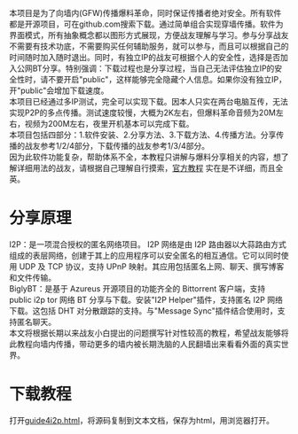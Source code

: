 本项目是为了向墙内(GFW)传播爆料革命，同时保证传播者绝对安全。所有软件都是开源项目，可在github.com搜索下载。通过简单组合实现穿墙传播。软件为界面模式，所有抽象概念都以图形方式展现，方便战友理解与学习。参与分享战友不需要有技术功底，不需要购买任何辅助服务，就可以参与，而且可以根据自己的时间随时加入随时退出。同时，有独立IP的战友可根据个人的安全性，选择是否加入公网BT分享。特别强调：下载过程也是分享过程，当自己无法评估独立IP的安全性时，请不要开启"public"，这样能够完全隐藏个人信息。如果你没有独立IP，开"public"会增加下载速度。  
本项目已经通过多IP测试，完全可以实现下载。因本人只实在两台电脑互传，无法实现P2P的多点传播。测试速度较慢，大概为2K左右，但爆料革命音频为20M左右，视频为200M左右，夜里开机基本可以完成下载。  
本项目包括四部分：1.软件安装、2.分享方法、3.下载方法、4.传播方法。分享传播的战友参考1/2/4部分，下载传播的战友参考1/3/4部分。  
因为此软件功能复杂，帮助体系不全，本教程只讲解与爆料分享相关的内容，想了解详细用法的战友，请根据自己理解自行摸索，[官方教程](https://github.com/BiglySoftware/BiglyBT/wiki) 实在是不详细，而且全英。  
# 分享原理 #  
I2P：是一项混合授权的匿名网络项目。 I2P 网络是由 I2P 路由器以大蒜路由方式组成的表层网络，创建于其上的应用程序可以安全匿名的相互通信。它可以同时使用 UDP 及 TCP 协议，支持 UPnP 映射。其应用包括匿名上网、聊天、撰写博客和文件传输。  
BiglyBT：是基于 Azureus 开源项目的功能齐全的 Bittorrent 客户端，支持 public i2p tor 网络 BT 分享与下载。安装"I2P Helper"插件，支持匿名 I2P 网络下载。这包括 DHT 对分散跟踪的支持。与"Message Sync"插件结合使用时，支持匿名聊天。  
本文将根据长期以来战友小白提出的问题撰写针对性较高的教程，希望战友能够将此教程向墙内传播，带动更多的墙内被长期洗脑的人民翻墙出来看看外面的真实世界。  
# 下载教程 #  
打开[guide4i2p.html](guide4i2p.html)，将源码复制到文本文档，保存为html，用浏览器打开。
